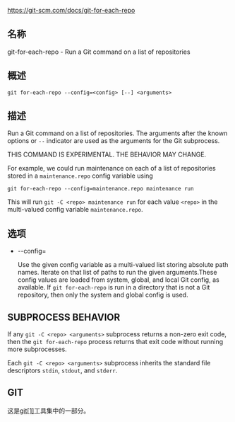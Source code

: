 https://git-scm.com/docs/git-for-each-repo

## 名称

git-for-each-repo - Run a Git command on a list of repositories

## 概述

```
git for-each-repo --config=<config> [--] <arguments>
```

## 描述

Run a Git command on a list of repositories. The arguments after the known options or `--` indicator are used as the arguments for the Git subprocess.

THIS COMMAND IS EXPERIMENTAL. THE BEHAVIOR MAY CHANGE.

For example, we could run maintenance on each of a list of repositories stored in a `maintenance.repo` config variable using

```
git for-each-repo --config=maintenance.repo maintenance run
```

This will run `git -C <repo> maintenance run` for each value `<repo>` in the multi-valued config variable `maintenance.repo`.

## 选项

- --config=<config>

  Use the given config variable as a multi-valued list storing absolute path names. Iterate on that list of paths to run the given arguments.These config values are loaded from system, global, and local Git config, as available. If `git for-each-repo` is run in a directory that is not a Git repository, then only the system and global config is used.

## SUBPROCESS BEHAVIOR

If any `git -C <repo> <arguments>` subprocess returns a non-zero exit code, then the `git for-each-repo` process returns that exit code without running more subprocesses.

Each `git -C <repo> <arguments>` subprocess inherits the standard file descriptors `stdin`, `stdout`, and `stderr`.

## GIT

  这是[git[1]](../../Git)工具集中的一部分。